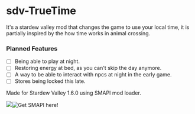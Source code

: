 # sdv-TrueTime


It's a stardew valley mod that changes the game to use your local time, it is partially inspired by the how time works in animal crossing.
### Planned Features
- [ ] Being able to play at night.
- [ ] Restoring energy at bed, as you can't skip the day anymore.
- [ ] A way to be able to interact with npcs at night in the early game.
- [ ] Stores being locked this late.

Made for Stardew Valley 1.6.0 using SMAPI mod loader.

![](https://smapi.io/Content/images/pufferchick.svg)![Get SMAPI here!](https://smapi.io/)

